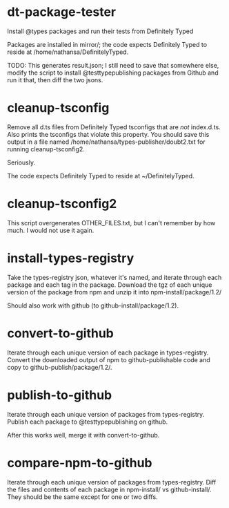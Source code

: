 # dt-package-tester
Install @types packages and run their tests from Definitely Typed

Packages are installed in mirror/; the code expects Definitely Typed to reside at /home/nathansa/DefinitelyTyped.

TODO: This generates result.json; I still need to save that somewhere else, modify the script to install @testtypepublishing packages from Github and run it that, then diff the two jsons.

# cleanup-tsconfig

Remove all d.ts files from Definitely Typed tsconfigs that are *not* index.d.ts.
Also prints the tsconfigs that violate this property.
You should save this output in a file named /home/nathansa/types-publisher/doubt2.txt for running cleanup-tsconfig2.

Seriously.

The code expects Definitely Typed to reside at ~/DefinitelyTyped.

# cleanup-tsconfig2

This script overgenerates OTHER_FILES.txt, but I can't remember by how much.
I would not use it again.

# install-types-registry

Take the types-registry json, whatever it's named, and iterate through each package and each tag in the package.
Download the tgz of each unique version of the package from npm and unzip it into npm-install/package/1.2/

Should also work with github (to github-install/package/1.2).

# convert-to-github

Iterate through each unique version of each package in types-registry.
Convert the downloaded output of npm to github-publishable code and copy to github-publish/package/1.2/.

# publish-to-github

Iterate through each unique version of packages from types-registry.
Publish each package to @testtypepublishing on github.

After this works well, merge it with convert-to-github.

# compare-npm-to-github

Iterate through each unique version of packages from types-registry.
Diff the files and contents of each package in npm-install/ vs github-install/.
They should be the same except for one or two diffs.
